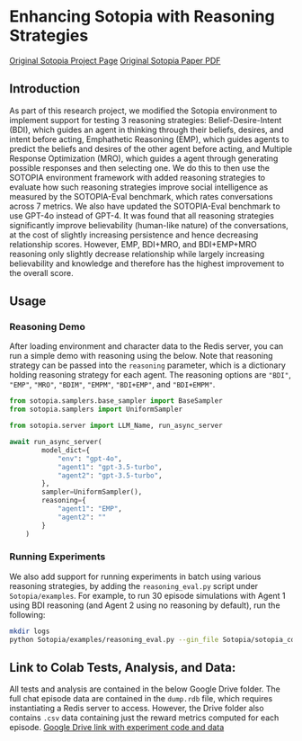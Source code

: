 # Enhancing Sotopia with Reasoning Strategies
<a href="https://www.sotopia.world/projects/sotopia">Original Sotopia Project Page</a>
<a href="https://arxiv.org/abs/2310.11667">Original Sotopia Paper PDF</a>


## Introduction

As part of this research project, we modified the Sotopia environment to implement support for testing 3 reasoning strategies: Belief-Desire-Intent (BDI), which guides an agent in thinking through their beliefs, desires, and intent before acting, Emphathetic Reasoning (EMP), which guides agents to predict the beliefs and desires of the other agent before acting, and Multiple Response Optimization (MRO), which guides a agent through generating possible responses and then selecting one. We do this to then use the SOTOPIA environment framework with added reasoning strategies to evaluate how such reasoning strategies improve social intelligence as measured by the SOTOPIA-Eval benchmark, which rates conversations across 7 metrics. We also have updated the SOTOPIA-Eval benchmark to use GPT-4o instead of GPT-4. It was found that all reasoning strategies significantly improve believability (human-like nature) of the conversations, at the cost of slightly increasing persistence and hence decreasing relationship scores. However, EMP, BDI+MRO, and BDI+EMP+MRO reasoning only slightly decrease relationship while largely increasing believability and knowledge and therefore has the highest improvement to the overall score.

## Usage

### Reasoning Demo
After loading environment and character data to the Redis server, you can run a simple demo with reasoning using the below. Note that reasoning strategy can be passed into the `reasoning` parameter, which is a dictionary holding reasoning strategy for each agent. The reasoning options are `"BDI"`, `"EMP"`, `"MRO"`, `"BDIM"`, `"EMPM"`, `"BDI+EMP"`, and `"BDI+EMPM"`.

```python
from sotopia.samplers.base_sampler import BaseSampler
from sotopia.samplers import UniformSampler

from sotopia.server import LLM_Name, run_async_server

await run_async_server(
        model_dict={
            "env": "gpt-4o",
            "agent1": "gpt-3.5-turbo",
            "agent2": "gpt-3.5-turbo",
        },
        sampler=UniformSampler(),
        reasoning={
            "agent1": "EMP",
            "agent2": ""
        }
    )
```

### Running Experiments
We also add support for running experiments in batch using various reasoning strategies, by adding the `reasoning_eval.py` script under `Sotopia/examples`. For example, to run 30 episode simulations with Agent 1 using BDI reasoning (and Agent 2 using no reasoning by default), run the following:

```bash
mkdir logs
python Sotopia/examples/reasoning_eval.py --gin_file Sotopia/sotopia_conf/generation_utils_conf/generate.gin --gin_file Sotopia/sotopia_conf/server_conf/server.gin --gin_file Sotopia/sotopia_conf/run_async_server_in_batch.gin '--gin.AGENT1_REASONING="BDI"' '--gin.BATCH_SIZE=20' '--gin.PUSH_TO_DB=True' '--gin.TAG="reasoning_BDI_none"' '--gin.TAG_TO_CHECK_EXISTING_EPISODES="reasoning_BDI_none"'
```

## Link to Colab Tests, Analysis, and Data:
All tests and analysis are contained in the below Google Drive folder. The full chat episode data are contained in the `dump.rdb` file, which requires instantiating a Redis server to access. However, the Drive folder also contains `.csv` data containing just the reward metrics computed for each episode.
<a href="https://drive.google.com/drive/folders/1k5pCjPSx4qf23axOcdXJusr_VbOUtASM?usp=sharing">Google Drive link with experiment code and data</a>
